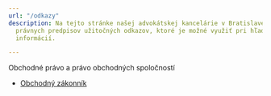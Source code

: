 ```yaml
---
url: "/odkazy"
description: Na tejto stránke našej advokátskej kancelárie v Bratislave nájdete zoznam
  právnych predpisov užitočných odkazov, ktoré je možné využiť pri hľadaní právnych
  informácií.

---
```

Obchodné právo a právo obchodných spoločností

* [Obchodný zákonník](www.facebook.com "srtsrt")